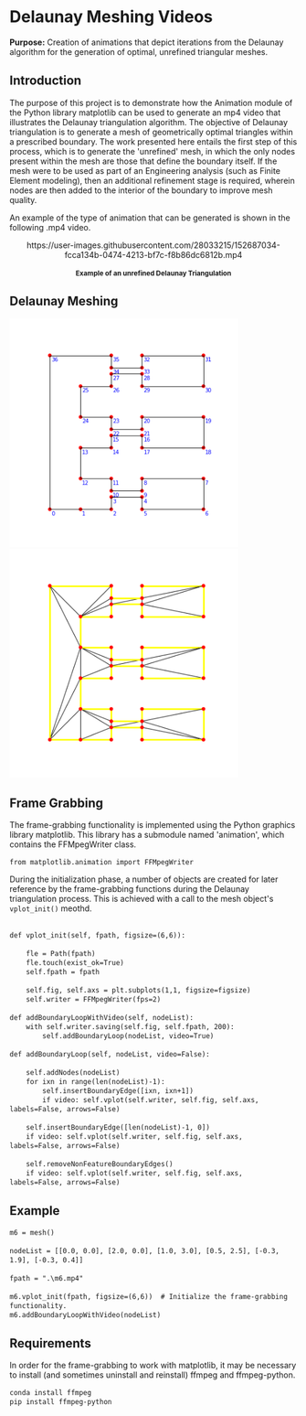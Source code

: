 # Delaunay Meshing Videos
<strong>Purpose:</strong> Creation of animations that depict iterations from the Delaunay algorithm for the generation of optimal, unrefined triangular meshes.

## Introduction

<p>
The purpose of this project is to demonstrate how the Animation module of the Python library matplotlib can be used to generate an mp4 video that illustrates the
Delaunay triangulation algorithm. The objective of Delaunay triangulation is to generate a mesh of geometrically optimal triangles within a prescribed boundary.
The work presented here entails the first step of this process, which is to generate the 'unrefined' mesh, in which the only nodes present within the mesh are those 
that define the boundary itself. If the mesh were to be used as part of an Engineering analysis (such as Finite Element modeling), then an additional refinement stage 
is required, wherein nodes are then added to the interior of the boundary to improve mesh quality. 
</p>
<p>
An example of the type of animation that can be generated is shown in the following .mp4 video.
</p>

<p align="center">
https://user-images.githubusercontent.com/28033215/152687034-fcca134b-0474-4213-bf7c-f8b86dc6812b.mp4
</p>

<p align="center">
    <strong><small>Example of an unrefined Delaunay Triangulation</small></strong>
</p>

## Delaunay Meshing

<p float="left">
  <img src="https://raw.githubusercontent.com/JerryGreenough/Delaunay-Meshing-Videos/master/images/boundary_nodes.png" width="400" height="400"/>
  <img src="https://raw.githubusercontent.com/JerryGreenough/Delaunay-Meshing-Videos/master/images/mesh.png" width="400" height="400"/> 
</p>

## Frame Grabbing

<p>
The frame-grabbing functionality is implemented using the Python graphics library matplotlib. This library has a submodule named 'animation', 
which contains the FFMpegWriter class.
</p>

```   
from matplotlib.animation import FFMpegWriter
```

During the initialization phase, a number of objects are created for later reference by the frame-grabbing functions during the Delaunay
triangulation process. This is achieved with a call to the mesh object's ```vplot_init()``` meothd.

```

def vplot_init(self, fpath, figsize=(6,6)):

    fle = Path(fpath)
    fle.touch(exist_ok=True)
    self.fpath = fpath
    
    self.fig, self.axs = plt.subplots(1,1, figsize=figsize)
    self.writer = FFMpegWriter(fps=2)
		
def addBoundaryLoopWithVideo(self, nodeList):
    with self.writer.saving(self.fig, self.fpath, 200):
        self.addBoundaryLoop(nodeList, video=True)

def addBoundaryLoop(self, nodeList, video=False):

    self.addNodes(nodeList)
    for ixn in range(len(nodeList)-1):
        self.insertBoundaryEdge([ixn, ixn+1])
        if video: self.vplot(self.writer, self.fig, self.axs, labels=False, arrows=False)

    self.insertBoundaryEdge([len(nodeList)-1, 0])
    if video: self.vplot(self.writer, self.fig, self.axs, labels=False, arrows=False)
    
    self.removeNonFeatureBoundaryEdges()
    if video: self.vplot(self.writer, self.fig, self.axs, labels=False, arrows=False)
```
  
## Example

```
m6 = mesh()

nodeList = [[0.0, 0.0], [2.0, 0.0], [1.0, 3.0], [0.5, 2.5], [-0.3, 1.9], [-0.3, 0.4]]

fpath = ".\m6.mp4"

m6.vplot_init(fpath, figsize=(6,6))  # Initialize the frame-grabbing functionality.
m6.addBoundaryLoopWithVideo(nodeList)
```

## Requirements

In order for the frame-grabbing to work with matplotlib, it may be necessary to install (and sometimes
uninstall and reinstall) ffmpeg and ffmpeg-python.

```
conda install ffmpeg
pip install ffmpeg-python
```


